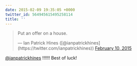 ```yaml
---
date: 2015-02-09 19:35:05 +0000
twitter_id: 564945615495258114
title: ''
---
```


<blockquote class="twitter-tweet"><p lang="en" dir="ltr">Put an offer on a house.</p>&mdash; Ian Patrick Hines ([@ianpatrickhines](https://twitter.com/ianpatrickhines)) <a href="https://twitter.com/ianpatrickhines/status/564940602962624513?ref_src=twsrc%5Etfw">February 10, 2015</a></blockquote>
<script async src="https://platform.twitter.com/widgets.js" charset="utf-8"></script>

[@ianpatrickhines](https://twitter.com/ianpatrickhines) !!!!!! Best of luck!
